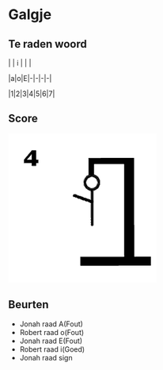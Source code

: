 # Galgje

## Te raden woord

| | i | | |

|a|o|E|-|-|-|-|

|1|2|3|4|5|6|7|

## Score
![gallow](./images/4.png)

## Beurten
* Jonah raad A(Fout)
* Robert raad o(Fout)
* Jonah raad E(Fout)
* Robert raad i(Goed)
* Jonah raad sign